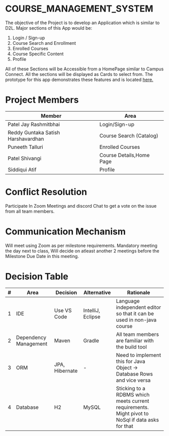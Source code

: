 # COURSE_MANAGEMENT_SYSTEM
The objective of the Project is to develop an Application which is similar to D2L. Major sections of this App would be:
1. Login / Sign-up
2. Course Search and Enrollment
3. Enrolled Courses
4. Course Specific Content
5. Profile

All of these Sections will be Accessible from a HomePage similar to Campus Connect. All the sections will be displayed as Cards to select from. The prototype for this app demonstrates these features and is located [here.](https://docs.google.com/presentation/d/1QjD8G9kpWbk5O_mX6PxxExSkT-fPpU7aEpygSH_JCzo/edit?usp=sharing)

# Project Members

| Member                               | Area                                 |
|--------------------------------------|--------------------------------------|
| Patel Jay Rashmitbhai                | Login/Sign-up                        |
| Reddy Guntaka Satish Harshavardhan   | Course Search (Catalog)              |
| Puneeth Talluri                      | Enrolled Courses                     |
| Patel Shivangi                       |  Course Details,Home Page            |
| Siddiqui Atif                        | Profile                              |


# Conflict Resolution 
Participate In Zoom Meetings and discord Chat to get a vote on the issue from all team members.


# Communication Mechanism
Will meet using Zoom as per milestone requirements. Mandatory meeting the day next to class, Will decide on atleast another 2 meetings before the Milestone Due Date in this meeting. 

# Decision Table

| # | Area                 | Decision              | Alternative             | Rationale                                                                             |
|---|----------------------|-----------------------|-------------------------|---------------------------------------------------------------------------------------|
| 1 | IDE                  | Use VS Code           | IntelliJ, Eclipse       | Language independent editor so that it can be used in non-java course                 |
| 2 | Dependency Management| Maven                 | Gradle                  | All team members are familiar with the build tool                                     |
| 3 | ORM                  | JPA, Hibernate        | -                       | Need to implement this for Java Object -> Database Rows and vice versa                |
| 4 | Database             | H2                    | MySQL                   | Sticking to a RDBMS which meets current requirements. Might pivot to NoSql if data asks for that |


